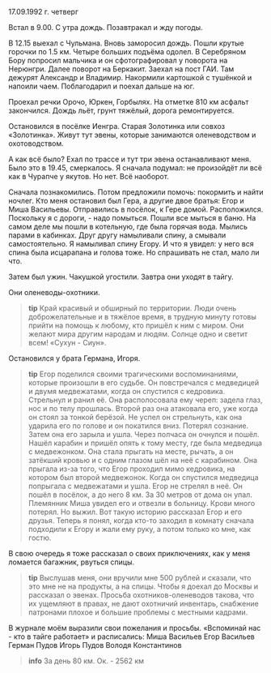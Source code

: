 17.09.1992 г. четверг

Встал в 9.00. 
С утра дождь. 
Позавтракал и жду погоды. 

В 12.15 выехал с Чульмана. 
Вновь заморосил дождь. 
Пошли крутые горочки по 1.5 км. Четыре больших подъёма одолел. 
В Серебряном Бору попросил мальчика и он сфотографировал у поворота на Нерюнгри. 
Далее поворот на Беркакит. 
Заехал на пост ГАИ. Там дежурят Александр и Владимир. 
Накормили картошкой с тушёнкой и напоили чаем. 
Поблагодарил и поехал дальше на юг.

Проехал речки Орочо, Юркен, Горбылях. 
На отметке 810 км асфальт закончился. 
Дождь льёт, грунт тяжёлый, дорога ремонтируется. 

Остановился в посёлке Иенгра. 
Старая Золотинка или совхоз «Золотинка». Живут тут эвены, которые занимаются оленеводством и охотоводством.

А как всё было? Ехал по трассе и тут три эвена останавливают меня. Было это в 19.45, смеркалось. Я сначала подумал: не произойдёт ли всё как в Чурапче у якутов. Но нет. Всё наоборот.

Сначала познакомились. 
Потом предложили помочь: покормить и найти ночлег. 
Кто меня остановил был Гера, а другие двое братья: Егор и Миша Васильевы. Отправились в посёлок, к Гере домой. 
Расположился. 
Поскольку я с дороги, - надо помыться. 
Пошли все мыться в баню. 
На самом деле мы пошли в котельную, где была горячая вода. 
Мылись парами в кабинках. Друг другу намыливали спину, а смывали самостоятельно. Я намыливал спину Егору. И что я увидел: у него вся спина была исцарапана и голова тоже. Но спрашивать не стал, мало ли что.

Затем был ужин. Чакушкой угостили. 
Завтра они уходят в тайгу.

Они оленеводы-охотники. 
> **tip**
Край красивый и обширный по территории. Люди очень доброжелательные и в тяжёлое время, в трудную минуту готовы прийти на помощь к любому, кто пришёл к ним с миром. Они желают мира другим народам и людям. Солнце одно и светит всем! «Сухун - Сиун».

Остановился у брата Германа, Игоря.

> **tip**
Егор поделился своими трагическими воспоминаниями, которые произошли в его судьбе. 
Он повстречался с медведицей и двумя медвежатами, когда он спустился с кедровика. 
Стрельнул и ранил её. 
Она располосовала ему череп: задела глаз, нос и по телу прошлась. 
Второй раз она атаковала его, уже когда он стоял за тонкой берёзой. Не успел он стрельнуть, как она ударила его по голове и он покатился вниз. Потерял сознание. Затем она его зарыла и ушла. 
Через полчаса он очнулся и пошёл. Нашёл карабин и пришёл опять к тому месту, где была медведица с медвежонком. 
Она стала прыгать на месте, рычать, а он затёкший кровью и с одним глазом шёл на неё с карабином. 
Она прыгала из-за того, что Егор проходил мимо кедровика, на котором был второй медвежонок. 
Когда он спустился медведица попрыгала с медвежатами и ушла. 
Егор не стрелял в неё. 
Он пошёл в посёлок, а до него 8 км. 
За 30 метров от дома он упал. 
Племянник Миша увидел его и отвезли в больницу. 
Крови много потерял. Но выжил. 
Вот такую историю рассказал Егор и его друзья. 
Теперь я понял, когда кто-то заходил в комнату сначала подходили к Егору и жали ему руку, а потом только ко мне, как гостю. 

В свою очередь я тоже рассказал о своих приключениях, как у меня ломается багажник, рвуться спицы. 

> **tip**
Выслушав меня, они вручили мне 500 рублей и сказали, что это мне не на продукты, а на спицы. Чтобы я доехал до Москвы и рассказал о эвенах. 
Просьба охотников-оленеводов такова, что их ущемляют в правах, не дают охотничий инвентарь, снабжение патронами плохое и большие проблемы с местными кадрами. 

В журнале моём выразили свои пожелания и просьбы. 
«Вспоминай нас - кто в тайге работает» и расписались:
Миша Васильев
Егор Васильев 
Герман Пудов
Игорь Пудов
Володя Константинов

> **info** 
За день 80 км. Ок. - 2562 км